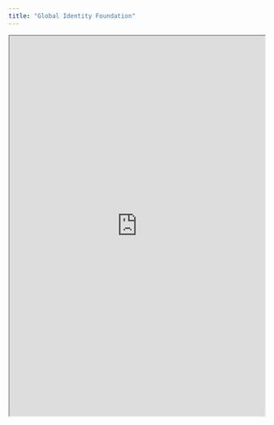 ```yaml
---
title: "Global Identity Foundation"
---
```



<iframe height="750" width="100%" src="https://ewelton.github.io/ktest/wiki.html#Global%20Identity%20Foundation"></iframe>
